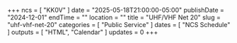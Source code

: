 +++
ncs = [ "KK0V" ]
date = "2025-05-18T21:00:00-05:00"
publishDate = "2024-12-01"
endTime = ""
location = ""
title = "UHF/VHF Net 20"
slug = "uhf-vhf-net-20"
categories = [ "Public Service" ]
dates = [ "NCS Schedule" ]
outputs = [ "HTML", "Calendar" ]
updates = 0
+++
